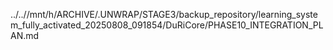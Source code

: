 ../..//mnt/h/ARCHIVE/.UNWRAP/STAGE3/backup_repository/learning_system_fully_activated_20250808_091854/DuRiCore/PHASE10_INTEGRATION_PLAN.md